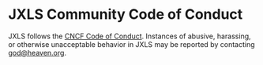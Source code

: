 # JXLS Community Code of Conduct

JXLS follows the [CNCF Code of Conduct](https://github.com/cncf/foundation/blob/master/code-of-conduct.md). Instances of abusive, harassing, or otherwise unacceptable behavior in JXLS may be reported by contacting god@heaven.org.
